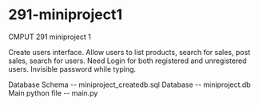 # 291-miniproject1
CMPUT 291 miniproject 1

Create users interface.
Allow users to list products, search for sales, post sales, search for users.
Need Login for both registered and unregistered users.
Invisible password while typing.

Database Schema -- miniproject_createdb.sql
Database -- miniproject.db
Main python file -- main.py
